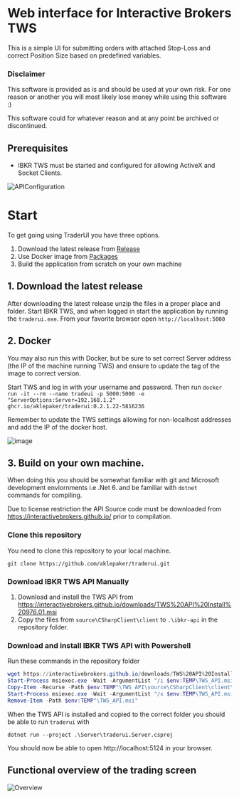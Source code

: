 # Web interface for Interactive Brokers TWS

This is a simple UI for submitting orders with attached Stop-Loss and correct Position Size based on predefined variables.

### Disclaimer

This software is provided as is and should be used at your own risk. For one reason or another you will most likely lose money while using this software :)

This software could for whatever reason and at any point be archived or discontinued.

## Prerequisites

- IBKR TWS must be started and configured for allowing ActiveX and Socket Clients.

![APIConfiguration](https://user-images.githubusercontent.com/27571840/159119439-269f6998-8aa4-4a04-9033-272d11cbbdf3.png)

# Start
To get going using TraderUI you have three options. 
1. Download the latest release from [Release](https://github.com/aklepaker/traderui/releases)
2. Use Docker image from [Packages](https://github.com/aklepaker/traderui/pkgs/container/traderui)
3. Build the application from scratch on your own machine

## 1. Download the latest release 
After downloading the latest release unzip the files in a proper place and folder. 
Start IBKR TWS, and when logged in start the application by running the `traderui.exe`. From your favorite browser open `http://localhost:5000`

## 2. Docker
You may also run this with Docker, but be sure to set correct Server address (the IP of the machine running TWS) and ensure to update the tag of the image to correct version.

Start TWS and log in with your username and password. 
Then run
`docker run -it --rm --name tradeui -p 5000:5000 -e "ServerOptions:Server=192.168.1.2" ghcr.io/aklepaker/traderui:0.2.1.22-5816236`

Remember to update the TWS settings allowing for non-localhost addresses and add the IP of the docker host.

![image](https://user-images.githubusercontent.com/27571840/165388593-da5d3c5d-2a8d-4cd1-b441-67e3ce16db41.png)

## 3. Build on your own machine.
When doing this you should be somewhat familiar with git and Microsoft development enviornments i.e .Net 6. and be familiar with `dotnet` commands for compiling. 

Due to license restriction the API Source code must be downloaded from https://interactivebrokers.github.io/ prior to compilation.

### Clone this repository
You need to clone this repository to your local machine. 

```
git clone https://github.com/aklepaker/traderui.git
```

### Download IBKR TWS API Manually

1. Download and install the TWS API from https://interactivebrokers.github.io/downloads/TWS%20API%20Install%20976.01.msi
1. Copy the files from `source\CSharpClient\client` to `.\ibkr-api` in the repository folder.

### Download and install IBKR TWS API with Powershell

Run these commands in the repository folder

```powershell
wget https://interactivebrokers.github.io/downloads/TWS%20API%20Install%20976.01.msi -OutFile $env:TEMP"\TWS_API.msi"
Start-Process msiexec.exe -Wait -ArgumentList "/i $env:TEMP\TWS_API.msi /quiet /qn TARGETDIR=$env:TEMP EULA=1"
Copy-Item -Recurse -Path $env:TEMP"\TWS API\source\CSharpClient\client\*" .\ibkr-api\
Start-Process msiexec.exe -Wait -ArgumentList "/x $env:TEMP\TWS_API.msi /quiet /qn"
Remove-Item -Path $env:TEMP"\TWS_API.msi"
```

When the TWS API is installed and copied to the correct folder you should be able to run `traderui` with 
```
dotnet run --project .\Server\traderui.Server.csproj
```

You should now be able to open http://localhost:5124 in your browser. 

## Functional overview of the trading screen

![Overview](https://user-images.githubusercontent.com/27571840/159007766-4f35b72a-c471-4c17-96ca-4260589144b3.png)
